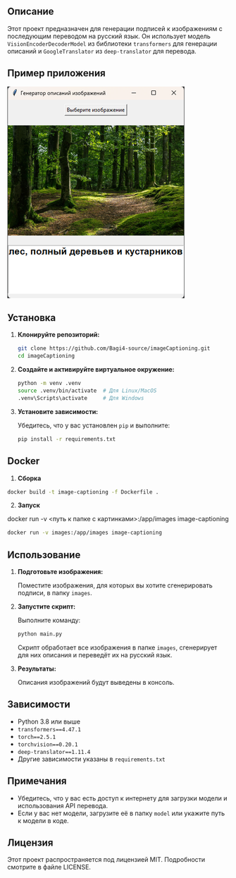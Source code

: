 ## Описание

Этот проект предназначен для генерации подписей к изображениям с последующим переводом на русский язык. Он использует
модель `VisionEncoderDecoderModel` из библиотеки `transformers` для генерации описаний и `GoogleTranslator`
из `deep-translator` для перевода.

## Пример приложения

![sample1.png](assets%2Fsample1.png)

## Установка

1. **Клонируйте репозиторий:**

   ```bash
   git clone https://github.com/Bagi4-source/imageCaptioning.git
   cd imageCaptioning
   ```

2. **Создайте и активируйте виртуальное окружение:**

   ```bash
   python -m venv .venv
   source .venv/bin/activate  # Для Linux/MacOS
   .venv\Scripts\activate     # Для Windows
   ```

3. **Установите зависимости:**

   Убедитесь, что у вас установлен `pip` и выполните:

   ```bash
   pip install -r requirements.txt
   ```

## Docker

1. **Сборка**

```bash
docker build -t image-captioning -f Dockerfile .
```

2. **Запуск**

docker run -v <путь к папке с картинками>:/app/images image-captioning

```bash
docker run -v images:/app/images image-captioning
```

## Использование

1. **Подготовьте изображения:**

   Поместите изображения, для которых вы хотите сгенерировать подписи, в папку `images`.

2. **Запустите скрипт:**

   Выполните команду:

   ```bash
   python main.py
   ```

   Скрипт обработает все изображения в папке `images`, сгенерирует для них описания и переведёт их на русский язык.

3. **Результаты:**

   Описания изображений будут выведены в консоль.

## Зависимости

- Python 3.8 или выше
- `transformers==4.47.1`
- `torch==2.5.1`
- `torchvision==0.20.1`
- `deep-translator==1.11.4`
- Другие зависимости указаны в `requirements.txt`

## Примечания

- Убедитесь, что у вас есть доступ к интернету для загрузки модели и использования API перевода.
- Если у вас нет модели, загрузите её в папку `model` или укажите путь к модели в коде.

## Лицензия

Этот проект распространяется под лицензией MIT. Подробности смотрите в файле LICENSE.

